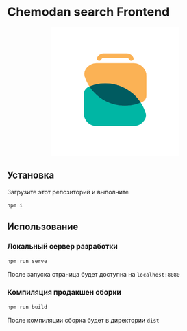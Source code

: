 # Chemodan search Frontend

<p align="center">
  <a href="https://ch-tours.ru/">
    <img src="public/logo.svg" width="300" title="Logo">
   </a>
</p>

## Установка

Загрузите этот репозиторий и выполните

```bash
npm i
```

## Использование

### Локальный сервер разработки

```bash
npm run serve
```

После запуска страница будет доступна на `localhost:8080`

### Компиляция продакшен сборки

```bash
npm run build
```

После компиляции сборка будет в директории `dist`
